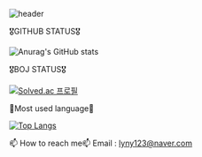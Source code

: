 ![header](https://capsule-render.vercel.app/api?type=cylinder&color=auto&height=300&section=header&text=sohyundoh%20&fontSize=90)

🎖️GITHUB STATUS🎖️

![Anurag's GitHub stats](https://github-readme-stats.vercel.app/api?username=sohyundoh&show_icons=true&theme=radical)

🎖️BOJ STATUS🎖️

[![Solved.ac
프로필](http://mazassumnida.wtf/api/v2/generate_badge?boj=lyny123)](https://solved.ac/lyny123)

🐢Most used language🐢

[![Top Langs](https://github-readme-stats.vercel.app/api/top-langs/?username=sohyundoh&layout=compact)](https://github.com/sohyundoh/github-readme-stats)

📫 How to reach me📫 
Email : lyny123@naver.com

<!---
sohyundoh/sohyundoh is a ✨ special ✨ repository because its `README.md` (this file) appears on your GitHub profile.
You can click the Preview link to take a look at your changes.
--->

